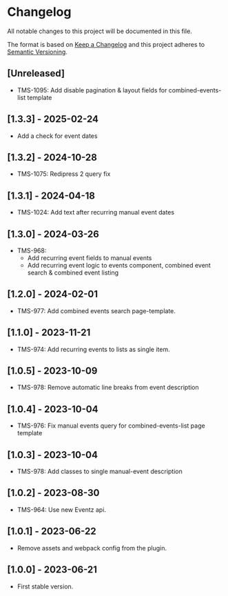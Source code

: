 # Changelog
All notable changes to this project will be documented in this file.

The format is based on [Keep a Changelog][keep-changelog]
and this project adheres to [Semantic Versioning][semver].

## [Unreleased]

- TMS-1095: Add disable pagination & layout fields for combined-events-list template

## [1.3.3] - 2025-02-24

- Add a check for event dates

## [1.3.2] - 2024-10-28

- TMS-1075: Redipress 2 query fix

## [1.3.1] - 2024-04-18

- TMS-1024: Add text after recurring manual event dates

## [1.3.0] - 2024-03-26

- TMS-968:
    - Add recurring event fields to manual events
    - Add recurring event logic to events component, combined event search & combined event listing

## [1.2.0] - 2024-02-01

- TMS-977: Add combined events search page-template.

## [1.1.0] - 2023-11-21

- TMS-974: Add recurring events to lists as single item.

## [1.0.5] - 2023-10-09

- TMS-978: Remove automatic line breaks from event description

## [1.0.4] - 2023-10-04

- TMS-976: Fix manual events query for combined-events-list page template

## [1.0.3] - 2023-10-04

- TMS-978: Add classes to single manual-event description

## [1.0.2] - 2023-08-30

- TMS-964: Use new Eventz api.

## [1.0.1] - 2023-06-22

- Remove assets and webpack config from the plugin.

## [1.0.0] - 2023-06-21

- First stable version.


[keep-changelog]: http://keepachangelog.com/en/1.0.0/
[semver]: http://semver.org/spec/v2.0.0.html

